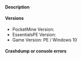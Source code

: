
<!--- Make sure to read the following carefully.
- Make sure your issue applies to the latest version of EssentialsPE.
- Do not submit duplicated issues. Search the issue tracker before you submit one.
- EssentialsPE is designed for PocketMine-MP. Modded versions of it may not be supported.
-->

#### Description
<!--- Write a detailed description about the issue -->

#### Versions
<!--- 'Latest' is not a valid version. Please copy the 'git commit hash' -->
* PocketMine Version:
* EssentialsPE Version:
* Game Version: PE / Windows 10

#### Crashdump or console errors
<!--- Insert in the code block below -->
```
```
<!--- Issues that do not follow this template will get closed immediatly. -->
